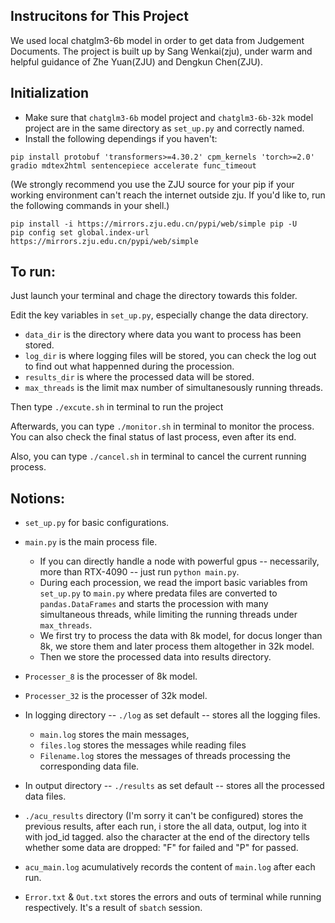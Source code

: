 ## Instrucitons for This Project

We used local chatglm3-6b model in order to get data from Judgement Documents.
The project is built up by Sang Wenkai(zju), under warm and helpful guidance of Zhe Yuan(ZJU) and Dengkun Chen(ZJU).

## Initialization
- Make sure that `chatglm3-6b` model project and `chatglm3-6b-32k` model project are in the same directory as `set_up.py` and correctly named.
- Install the following dependings if you haven't:

```shell
pip install protobuf 'transformers>=4.30.2' cpm_kernels 'torch>=2.0' gradio mdtex2html sentencepiece accelerate func_timeout
```

(We strongly recommend you use the ZJU source for your pip if your working environment can't reach the internet outside zju. If you'd like to, run the following commands in your shell.)
```shell
pip install -i https://mirrors.zju.edu.cn/pypi/web/simple pip -U
pip config set global.index-url https://mirrors.zju.edu.cn/pypi/web/simple
```

## To run:

Just launch your terminal and chage the directory towards this folder.

Edit the key variables in `set_up.py`, especially change the data directory.
 - `data_dir` is the directory where data you want to process has been stored. 
 - `log_dir` is where logging files will be stored, you can check the log out to find out what happenned during the procession. 
 - `results_dir` is where the processed data will be stored.
 - `max_threads` is the limit max number of simultanesously running threads.

Then type `./excute.sh` in terminal to run the project

Afterwards, you can type `./monitor.sh` in terminal to monitor the process. You can also check the final status of last process, even after its end. 

Also, you can type `./cancel.sh` in terminal to cancel the current running process.


## Notions:

- `set_up.py` for basic configurations.

- `main.py` is the main process file.
    - If you can directly handle a node with powerful gpus -- necessarily, more than RTX-4090 -- just run `python main.py`.
    - During each procession, we read the import basic variables from `set_up.py` to `main.py` where predata files are converted to `pandas.DataFrames` and starts the procession with many simultaneous threads, while limiting the running threads under `max_threads`.
    - We first try to process the data with 8k model, for docus longer than 8k, we store them and later process them altogether in 32k model.
    - Then we store the processed data into results directory.

- `Processer_8` is the processer of 8k model.

- `Processer_32` is the processer of 32k model.

- In logging directory -- `./log` as set default -- stores all the logging files.
    - `main.log` stores the main messages,
    - `files.log` stores the messages while reading files
    - `Filename.log` stores the messages of threads processing the corresponding data file.

- In output directory -- `./results` as set default -- stores all the processed data files.

- `./acu_results` directory (I'm sorry it can't be configured) stores the previous results, after each run, i store the all data, output, log into it with jod_id tagged. also the character at the end of the directory tells whether some data are dropped: "F" for failed and "P" for passed.

- `acu_main.log` acumulatively records the content of `main.log` after each run.

- `Error.txt` & `Out.txt` stores the errors and outs of terminal while running respectively. It's a result of `sbatch` session.

